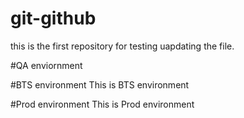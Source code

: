# git-github
this is the first repository for testing 
uapdating the file.

#QA enviornment

#BTS environment
This is BTS environment

#Prod environment
This is Prod environment
